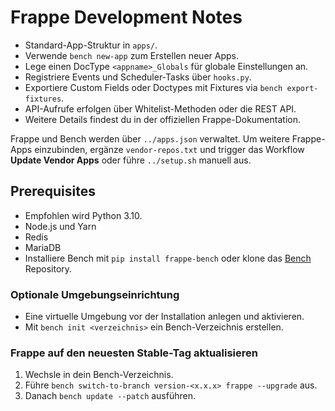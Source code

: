 # Frappe Development Notes

* Standard-App-Struktur in `apps/`.
* Verwende `bench new-app` zum Erstellen neuer Apps.
* Lege einen DocType `<appname>_Globals` für globale Einstellungen an.
* Registriere Events und Scheduler-Tasks über `hooks.py`.
* Exportiere Custom Fields oder Doctypes mit Fixtures via `bench export-fixtures`.
* API-Aufrufe erfolgen über Whitelist-Methoden oder die REST API.
* Weitere Details findest du in der offiziellen Frappe-Dokumentation.

Frappe und Bench werden über `../apps.json` verwaltet. Um weitere Frappe-Apps
einzubinden, ergänze `vendor-repos.txt` und trigger das Workflow
**Update Vendor Apps** oder führe `../setup.sh` manuell aus.

## Prerequisites

- Empfohlen wird Python 3.10.
- Node.js und Yarn
- Redis
- MariaDB
- Installiere Bench mit `pip install frappe-bench` oder klone das [Bench](https://github.com/frappe/bench) Repository.

### Optionale Umgebungseinrichtung

- Eine virtuelle Umgebung vor der Installation anlegen und aktivieren.
- Mit `bench init <verzeichnis>` ein Bench-Verzeichnis erstellen.

### Frappe auf den neuesten Stable-Tag aktualisieren

1. Wechsle in dein Bench-Verzeichnis.
2. Führe `bench switch-to-branch version-<x.x.x> frappe --upgrade` aus.
3. Danach `bench update --patch` ausführen.

